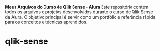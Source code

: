 **Meus Arquivos do Curso de Qlik Sense - Alura**
Este repositório contém todos os arquivos e projetos desenvolvidos durante o curso de Qlik Sense da Alura. O objetivo principal é servir como um portfólio e referência rápida para os conceitos e técnicas aprendidos.
# qlik-sense
